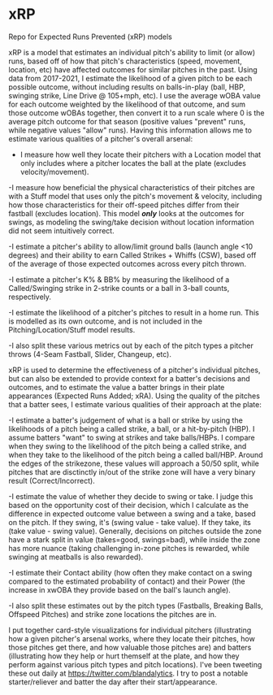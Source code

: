 # xRP
Repo for Expected Runs Prevented (xRP) models

xRP is a model that estimates an individual pitch's ability to limit (or allow) runs, based off of how that pitch's characteristics (speed, movement, location, etc) have affected outcomes for similar pitches in the past. Using data from 2017-2021, I estimate the likelihood of a given pitch to be each possible outcome, without including results on balls-in-play (ball, HBP, swinging strike, Line Drive @ 105+mph, etc). I use the average wOBA value for each outcome weighted by the likelihood of that outcome, and sum those outcome wOBAs together, then convert it to a run scale where 0 is the average pitch outcome for that season (positive values "prevent" runs, while negative values "allow" runs). Having this information allows me to estimate various qualities of a pitcher's overall arsenal:

-  I measure how well they locate their pitchers with a Location model that only includes where a pitcher locates the ball at the plate (excludes velocity/movement).

  -I measure how beneficial the physical characteristics of their pitches are with a Stuff model that uses only the pitch's movement & velocity, including how those     characteristics for their off-speed pitches differ from their fastball (excludes location). This model **_only_** looks at the outcomes for swings, as modeling the swing/take decision without location information did not seem intuitively correct.

  -I estimate a pitcher's ability to allow/limit ground balls (launch angle <10 degrees) and their ability to earn Called Strikes + Whiffs (CSW), based off of the average of those expected outcomes across every pitch thrown.

  -I estimate a pitcher's K% & BB% by measuring the likelihood of a Called/Swinging strike in 2-strike counts or a ball in 3-ball counts, respectively.

  -I estimate the likelihood of a pitcher's pitches to result in a home run. This is modelled as its own outcome, and is not included in the Pitching/Location/Stuff model results.

  -I also split these various metrics out by each of the pitch types a pitcher throws (4-Seam Fastball, Slider, Changeup, etc).

xRP is used to determine the effectiveness of a pitcher's individual pitches, but can also be extended to provide context for a batter's decisions and outcomes, and to estimate the value a batter brings in their plate appearances (Expected Runs Added; xRA). Using the quality of the pitches that a batter sees, I estimate various qualities of their approach at the plate:

  -I estimate a batter's judgement of what is a ball or strike by using the likelihoods of a pitch being a called strike, a ball, or a hit-by-pitch (HBP). I assume batters "want" to swing at strikes and take balls/HBPs. I compare when they swing to the likelihood of the pitch being a called strike, and when they take to the likelihood of the pitch being a called ball/HBP. Around the edges of the strikezone, these values will approach a 50/50 split, while pitches that are disctinctly in/out of the strike zone will have a very binary result (Correct/Incorrect).

  -I estimate the value of whether they decide to swing or take. I judge this based on the opportunity cost of their decision, which I calculate as the difference in expected outcome value between a swing and a take, based on the pitch. If they swing, it's (swing value - take value). If they take, its (take value - swing value). Generally, decisions on pitches outside the zone have a stark split in value (takes=good, swings=bad), while inside the zone has more nuance (taking challenging in-zone pitches is rewarded, while swinging at meatballs is also rewarded).

  -I estimate their Contact ability (how often they make contact on a swing compared to the estimated probability of contact) and their Power (the increase in xwOBA they provide based on the ball's launch angle).

  -I also split these estimates out by the pitch types (Fastballs, Breaking Balls, Offspeed Pitches) and strike zone locations the pitches are in.

I put together card-style visualizations for individual pitchers (illustrating how a given pitcher's arsenal works, where they locate their pitches, how those pitches get there, and how valuable those pitches are) and batters (illustrating how they help or hurt themself at the plate, and how they perform against various pitch types and pitch locations). I've been tweeting these out daily at https://twitter.com/blandalytics. I try to post a notable starter/reliever and batter the day after their start/appearance.
